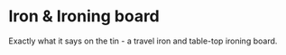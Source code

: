 # Iron & Ironing board

Exactly what it says on the tin - a travel iron and table-top ironing board.

